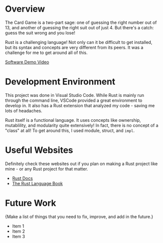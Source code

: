 # Overview

The Card Game is a two-part sage: one of guessing the right number out of 13, and another of guessing the right suit out of just 4. But there's a catch: guess the suit wrong and you lose!

Rust is a challenging language! Not only can it be difficult to get installed, but its syntax and concepts are very different from its peers. It was a challenge for me to get around all of this.

[Software Demo Video](https://youtu.be/c8i5ONcCgDc)

# Development Environment

This project was done in Visual Studio Code. While Rust is mainly run through the command line, VSCode provided a great environment to develop in. It also has a Rust extension that analyzed my code - saving me lots of headaches.

Rust itself is a functional language. It uses concepts like ownership, mutablility, and modularity quite extensively! In fact, there is no concept of a "class" at all! To get around this, I used module, struct, and `impl`.

# Useful Websites

Definitely check these websites out if you plan on making a Rust project like mine - or any Rust project for that matter.

- [Rust Docs](https://doc.rust-lang.org/std/index.html)
- [The Rust Language Book](https://doc.rust-lang.org/book/title-page.html)

# Future Work

{Make a list of things that you need to fix, improve, and add in the future.}

- Item 1
- Item 2
- Item 3
